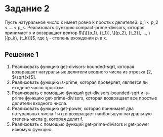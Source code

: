 # **Задание 2**
Пусть натуральное число x имеет ровно k простых делителей: p_1 < p_2 < ... < p_k. Реализовать функцию compact-prime-divisors, которая принимает x и возвращает вектор $\[\[{p_1}, {t_1}], \[{p_2}, {t_2}], ..., \[{p_k}, {t_k}]]$, где ${t_i}$ - степень вхождения ${p_i}$ в x.

## **Решение 1**
1. Реализовать функцию get-divisors-bounded-sqrt, которая возвращает натуральные делители входного числа из отрезка \[2, $\sqrt{x}$].
2. Реализовать функцию is-prime, которая проверяет, является ли входное число простым.
3. Реализовать с помощью функций get-divisors-bounded-sqrt и is-prime функцию get-prime-divisors, которая возвращает все простые делители входного числа.
4. Реализовать функцию get-power, которая принимает два натуральных числа f и g и возвращает наибольшую натуральную степень числа g, которая делит f.
5. Реализовать с помощью функций get-prime-divisors и get-power искомую функцию.
